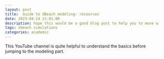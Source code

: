```yaml
---
layout: post
title:  Guide to XBeach modeling: resources
date: 2023-04-24 21:01:00
description: hope this would be a good blog post to help you to move with XBeach modeling.
tags: xbeach simulations
categories: academic
---
```

This YouTube channel is quite helpful to understand the basics before jumping to the modeling part.


